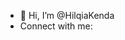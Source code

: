 - 👋 Hi, I’m @HilqiaKenda
-  Connect with me:
<!---
HilqiaKenda/HilqiaKenda is a ✨ special ✨ repository because its `README.md` (this file) appears on your GitHub profile.
You can click the Preview link to take a look at your changes.
--->
